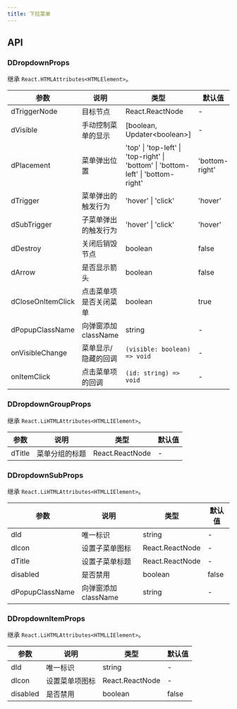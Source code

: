 ```yaml
---
title: 下拉菜单
---
```


## API

### DDropdownProps

继承 `React.HTMLAttributes<HTMLElement>`。

<!-- prettier-ignore-start -->
| 参数 | 说明 | 类型 | 默认值 | 
| --- | --- | --- | --- | 
| dTriggerNode | 目标节点 | React.ReactNode | - |
| dVisible | 手动控制菜单的显示 | [boolean, Updater\<boolean\>] | - |
| dPlacement | 菜单弹出位置 | 'top' \| 'top-left' \| 'top-right' \| 'bottom' \| 'bottom-left' \| 'bottom-right' | 'bottom-right' |
| dTrigger | 菜单弹出的触发行为 | 'hover' \| 'click' | 'hover' |
| dSubTrigger | 子菜单弹出的触发行为 | 'hover' \| 'click' | 'hover' |
| dDestroy | 关闭后销毁节点 | boolean | false |
| dArrow | 是否显示箭头 | boolean | false |
| dCloseOnItemClick | 点击菜单项是否关闭菜单 | boolean | true |
| dPopupClassName | 向弹窗添加 className | string | - |
| onVisibleChange | 菜单显示/隐藏的回调 | `(visible: boolean) => void` | - |
| onItemClick | 点击菜单项的回调 | `(id: string) => void` | - |
<!-- prettier-ignore-end -->

### DDropdownGroupProps

继承 `React.LiHTMLAttributes<HTMLLIElement>`。

<!-- prettier-ignore-start -->
| 参数 | 说明 | 类型 | 默认值 | 
| --- | --- | --- | --- | 
| dTitle | 菜单分组的标题 | React.ReactNode | - |
<!-- prettier-ignore-end -->

### DDropdownSubProps

继承 `React.LiHTMLAttributes<HTMLLIElement>`。

<!-- prettier-ignore-start -->
| 参数 | 说明 | 类型 | 默认值 | 
| --- | --- | --- | --- | 
| dId | 唯一标识 | string | - |
| dIcon | 设置子菜单图标 | React.ReactNode | - |
| dTitle | 设置子菜单标题 | React.ReactNode | - |
| disabled | 是否禁用 | boolean | false |
| dPopupClassName | 向弹窗添加 className | string | - |
<!-- prettier-ignore-end -->

### DDropdownItemProps

继承 `React.LiHTMLAttributes<HTMLLIElement>`。

<!-- prettier-ignore-start -->
| 参数 | 说明 | 类型 | 默认值 | 
| --- | --- | --- | --- | 
| dId | 唯一标识 | string | - |
| dIcon | 设置菜单项图标 | React.ReactNode | - |
| disabled | 是否禁用 | boolean | false |
<!-- prettier-ignore-end -->

